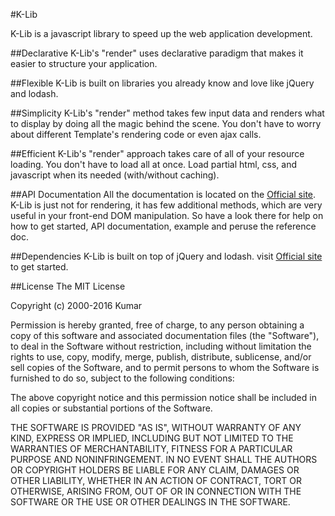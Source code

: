 #K-Lib

K-Lib is a javascript library to speed up the web application development.

##Declarative
K-Lib's "render" uses declarative paradigm that makes it easier to structure your application.

##Flexible
K-Lib is built on libraries you already know and love like jQuery and lodash.

##Simplicity
K-Lib's "render" method takes few input data and renders what to display by doing all the magic behind the scene. You don't have to worry about different Template's rendering code or even ajax calls.

##Efficient
K-Lib's "render" approach takes care of all of your resource loading. You don't have to load all at once. Load partial html, css, and javascript when its needed (with/without caching).


##API Documentation
All the documentation is located on the [Official site](http://k-lib.info/ "K-Lib Official Site"). K-Lib is just not for rendering, it has few additional methods, which are very useful in your front-end DOM manipulation. So have a look there for help on how to get started, API documentation, example and peruse the reference doc.
 
##Dependencies
K-Lib is built on top of jQuery and lodash. visit [Official site](http://k-lib.info/ "K-Lib Official Site") to get started.

##License
The MIT License

Copyright (c) 2000-2016 Kumar

Permission is hereby granted, free of charge, to any person
obtaining a copy of this software and associated documentation
files (the "Software"), to deal in the Software without
restriction, including without limitation the rights to use,
copy, modify, merge, publish, distribute, sublicense, and/or sell
copies of the Software, and to permit persons to whom the
Software is furnished to do so, subject to the following
conditions:

The above copyright notice and this permission notice shall be
included in all copies or substantial portions of the Software.

THE SOFTWARE IS PROVIDED "AS IS", WITHOUT WARRANTY OF ANY KIND,
EXPRESS OR IMPLIED, INCLUDING BUT NOT LIMITED TO THE WARRANTIES
OF MERCHANTABILITY, FITNESS FOR A PARTICULAR PURPOSE AND
NONINFRINGEMENT. IN NO EVENT SHALL THE AUTHORS OR COPYRIGHT
HOLDERS BE LIABLE FOR ANY CLAIM, DAMAGES OR OTHER LIABILITY,
WHETHER IN AN ACTION OF CONTRACT, TORT OR OTHERWISE, ARISING
FROM, OUT OF OR IN CONNECTION WITH THE SOFTWARE OR THE USE OR
OTHER DEALINGS IN THE SOFTWARE.